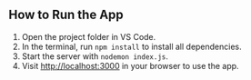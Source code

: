 ## How to Run the App

1. Open the project folder in VS Code.
2. In the terminal, run `npm install` to install all dependencies.
3. Start the server with `nodemon index.js`.
4. Visit [http://localhost:3000](http://localhost:3000) in your browser to use the app.
